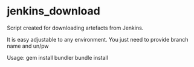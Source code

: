 # jenkins_download

Script created for downloading artefacts from Jenkins.

It is easy adjustable to any environment. You just need to provide branch name and un/pw

Usage:
gem install bundler
bundle install
